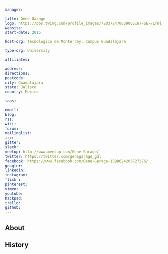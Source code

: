 ```yaml
---
manager:

title: Gene Garage
logo: https://pbs.twimg.com/profile_images/720372470839005187/SE-7LrWi_400x400.jpg
website:
start-date: 2015

host-org: Tecnologico de Monterrey, Campus Guadalajara

type-org: University

affiliates:

address:
directions:
postcode:
city: Guadalajara
state: Jalisco
country: Mexico

tags:

email:
blog:
rss:
wiki:
forum:
mailinglist:
irc:
gitter:
slack:
meetup: http://www.meetup.com/Gene-Garage/
twitter: https://twitter.com/genegarage_gdl
facebook: https://www.facebook.com/Gene-Garage-1598624203727376/
google+:
linkedin:
instagram:
flickr:
pinterest:
vimeo:
youtube:
hackpad:
trello:
github:
---
```


## About

## History
